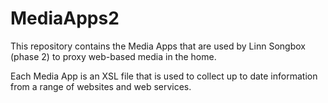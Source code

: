 # MediaApps2

This repository contains the Media Apps that are used by Linn Songbox (phase 2) to proxy web-based media in the home.

Each Media App is an XSL file that is used to collect up to date information from a range of websites and web services.

